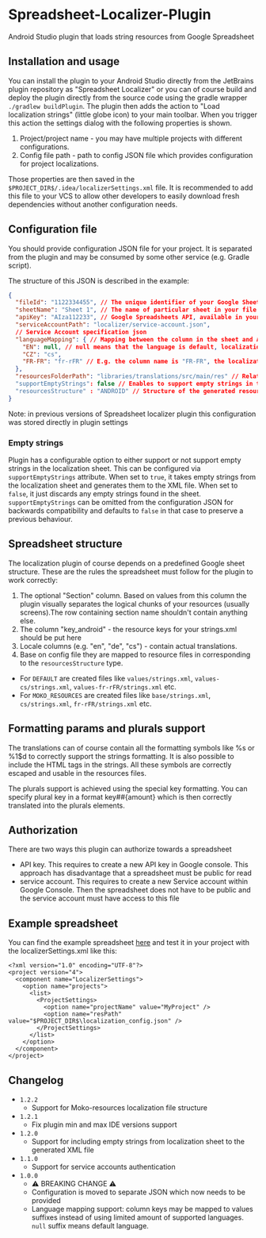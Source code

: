 # Spreadsheet-Localizer-Plugin
Android Studio plugin that loads string resources from Google Spreadsheet

## Installation and usage
You can install the plugin to your Android Studio directly from the JetBrains plugin repository as "Spreadsheet Localizer" or you can of course build and deploy the plugin directly from the source code using the gradle wrapper ```./gradlew buildPlugin```. The plugin then adds the action to "Load localization strings" (little globe icon) to your main toolbar. When you trigger this action the settings dialog with the following properties is shown.

1. Project/project name - you may have multiple projects with different configurations.
2. Config file path - path to config JSON file which provides configuration for project localizations. 

Those properties are then saved in the ```$PROJECT_DIR$/.idea/localizerSettings.xml``` file. It is recommended to add this file to your VCS to allow other developers to easily download fresh dependencies without another configuration needs.

## Configuration file

You should provide configuration JSON file for your project. It is separated from the plugin and may be consumed by some other service (e.g. Gradle script).

The structure of this JSON is described in the example:

```json
{
  "fileId": "1122334455", // The unique identifier of your Google Sheets file - it is the hash part of the URL
  "sheetName": "Sheet 1", // The name of particular sheet in your file
  "apiKey": "AIza112233", // Google Spreadsheets API, available in your Google developers console
  "serviceAccountPath": "localizer/service-account.json",
  // Service Account specification json
  "languageMapping": { // Mapping between the column in the sheet and Android values folder suffix
    "EN": null, // null means that the language is default, localizations will be saved to "values" folder
    "CZ": "cs",
    "FR-FR": "fr-rFR" // E.g. the column name is "FR-FR", the localizations will be saved to "values-fr-rFR" folder
  },
  "resourcesFolderPath": "libraries/translations/src/main/res" // Relative path to your "res" folder with respect to json configuration path
  "supportEmptyStrings": false // Enables to support empty strings in the localization sheet
  "resourcesStructure" : "ANDROID" // Structure of the generated resources files, could be ANDROID or MOKO_RESOURCES
}
```

Note: in previous versions of Spreadsheet localizer plugin this configuration was stored directly in plugin settings

### Empty strings
Plugin has a configurable option to either support or not support empty strings in the localization sheet. This can be
configured via `supportEmptyStrings` attribute. When set to `true`, it takes empty strings from the localization sheet and
generates them to the XML file. When set to `false`, it just discards any empty strings found in the sheet. `supportEmptyStrings`
can be omitted from the configuration JSON for backwards compatibility and defaults to `false` in that case to preserve
a previous behaviour.

## Spreadsheet structure
The localization plugin of course depends on a predefined Google sheet structure. These are the rules the spreadsheet must follow for the plugin to work correctly:

1. The optional "Section" column. Based on values from this column the plugin visually separates the logical chunks of your resources (usually screens).The row containing section name shouldn't contain anything else.
2. The column "key_android" - the resource keys for your strings.xml should be put here
3. Locale columns (e.g. "en", "de", "cs") - contain actual translations. 
4. Base on config file they are mapped to resource files in corresponding to the `resourcesStructure` type.
  - For `DEFAULT` are created files like `values/strings.xml`, `values-cs/strings.xml`, `values-fr-rFR/strings.xml` etc.
  - For `MOKO_RESOURCES` are created files like `base/strings.xml`, `cs/strings.xml`, `fr-rFR/strings.xml` etc.

## Formatting params and plurals support
The translations can of course contain all the formatting symbols like %s or %1$d to correctly support the strings formatting. It is also possible to include the HTML tags in the strings. All these symbols are correctly escaped and usable in the resources files.

The plurals support is achieved using the special key formatting. You can specify plural key in a format key##{amount} which is then correctly translated into the plurals elements.

## Authorization

There are two ways this plugin can authorize towards a spreadsheet

- API key. This requires to create a new API key in Google console. This approach has disadvantage that a spreadsheet
  must be public for read
- service account. This requires to create a new Service account within Google Console. Then the spreadsheet does not
  have to be public and the service account must have access to this file

## Example spreadsheet

You can find the example
spreadsheet [here](https://docs.google.com/spreadsheets/d/1Z5g7bHavCe1YKnnpLcGiaKbO0OOQB5VctPvACUQVDMs/edit#gid=0) and
test it in your project with the localizerSettings.xml like this:
```
<?xml version="1.0" encoding="UTF-8"?>
<project version="4">
  <component name="LocalizerSettings">
    <option name="projects">
      <list>
        <ProjectSettings>
          <option name="projectName" value="MyProject" />
          <option name="resPath" value="$PROJECT_DIR$\localization_config.json" />
        </ProjectSettings>
      </list>
    </option>
  </component>
</project>
```

## Changelog
- `1.2.2`
  - Support for Moko-resources localization file structure
- `1.2.1`
  - Fix plugin min and max IDE versions support
- `1.2.0`
  - Support for including empty strings from localization sheet to the generated XML file
- `1.1.0`
  - Support for service accounts authentication
- `1.0.0` 
    - ⚠️ BREAKING CHANGE ⚠️
    - Configuration is moved to separate JSON which now needs to be provided
    - Language mapping support: column keys may be mapped to values suffixes instead of using limited amount of supported languages. `null` suffix means default language.
